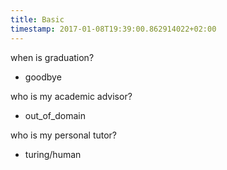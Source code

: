```yaml
---
title: Basic
timestamp: 2017-01-08T19:39:00.862914022+02:00
---
```


when is graduation?
* goodbye

who is my academic advisor?
* out_of_domain

who is my personal tutor?
* turing/human
